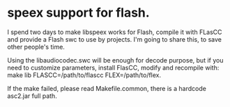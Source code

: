 speex support for flash.
==========

I spend two days to make libspeex works for Flash, compile it with FLasCC and provide a Flash swc to use by projects.
I'm going to share this, to save other people's time. 

Using the libaudiocodec.swc will be enough for decode purpose, but if you need to customize parameters, install FlasCC, modify and recompile with:
make lib FLASCC=/path/to/flascc FLEX=/path/to/flex.

If the make failed, please read Makefile.common, there is a hardcode asc2.jar full path.
